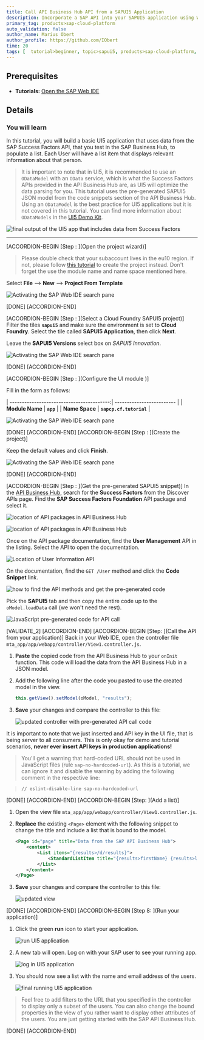 ```yaml
---
title: Call API Business Hub API from a SAPUI5 Application
description: Incorporate a SAP API into your SAPUI5 application using Web IDE.
primary_tag: products>sap-cloud-platform
auto_validation: false
author_name: Marius Obert
author_profile: https://github.com/IObert
time: 20
tags: [  tutorial>beginner, topic>sapui5, products>sap-cloud-platform, products>sap-web-ide ]
---
```


## Prerequisites  
- **Tutorials:**  [Open the SAP Web IDE](sapui5-webide-open-webide)

## Details
### You will learn  
In this tutorial, you will build a basic UI5 application that uses data from the SAP Success Factors API, that you test in the SAP Business Hub, to populate a list. Each User will have a list item that displays relevant information about that person.

> It is important to note that in UI5, it is recommended to use an `ODataModel` with an `OData` service, which is what the Success Factors APIs provided in the API Business Hub are, as UI5 will optimize the data parsing for you. This tutorial uses the pre-generated SAPUI5 JSON model from the code snippets section of the API Business Hub. Using an `ODataModel` is the best practice for UI5 applications but it is not covered in this tutorial. You can find more information about `ODataModels` in the [UI5 Demo Kit](https://sapui5.hana.ondemand.com/#docs/guide/6c47b2b39db9404582994070ec3d57a2.html).

![final output of the UI5 app that includes data from Success Factors](final.png)

---


[ACCORDION-BEGIN [Step : ](Open the project wizard)]

> Please double check that your subaccount lives in the eu10 region. If not, please follow [this tutorial](cp-ui5-webide-new-app) to create the project instead. Don't forget the use the module name and name space mentioned here.

Select **File** --> **New** --> **Project From Template**

![Activating the SAP Web IDE search pane](create-project-from-template.png)

[DONE]
[ACCORDION-END]

[ACCORDION-BEGIN [Step : ](Select a Cloud Foundry SAPUI5 project)]
Filter the tiles **`sapui5`** and make sure the environment is set to **Cloud Foundry**. Select the tile called **SAPUI5 Application**, then click **Next**.

Leave the **SAPUI5 Versions** select box on *SAPUI5 Innovation*.

![Activating the SAP Web IDE search pane](select-sapui5-application.png)

[DONE]
[ACCORDION-END]

[ACCORDION-BEGIN [Step : ](Configure the UI module )]

Fill in the form as follows:

| -----------------------------------------:| ------------------------- |
| **Module Name**                           | **`app`**              |
| **Name Space**                            | **`sapcp.cf.tutorial`**   |

![Activating the SAP Web IDE search pane](fill-in-form.png)


[DONE]
[ACCORDION-END]
[ACCORDION-BEGIN [Step : ](Create the project)]

Keep the default values and click **Finish**.

![Activating the SAP Web IDE search pane](finish-form.png)


[DONE]
[ACCORDION-END]

[ACCORDION-BEGIN [Step : ](Get the pre-generated SAPUI5 snippet)]
In the [API Business Hub](https://api.sap.com), search for the **Success Factors** from the Discover APIs page. Find the **SAP Success Factors Foundation** API package and select it.

![location of API packages in API Business Hub](10.png)

![location of API packages in API Business Hub](10b.png)

Once on the API package documentation, find the **User Management** API in the listing. Select the API to open the documentation.

![Location of User Information API](11.png)

On the documentation, find the `GET /User` method and click the **Code Snippet** link.

![how to find the API methods and get the pre-generated code](abh-method.png)

Pick the **SAPUI5** tab and then copy the entire code up to the `oModel.loadData` call (we won't need the rest).

![JavaScript pre-generated code for API call](abh-snippet.png)

[VALIDATE_2]
[ACCORDION-END]
[ACCORDION-BEGIN [Step: ](Call the API from your application)]
Back in your Web IDE, open the controller file `mta_app/app/webapp/controller/View1.controller.js`.

1. **Paste** the copied code from the API Business Hub to your `onInit` function. This code will load the data from the API Business Hub in a JSON model.
2. Add the following line after the code you pasted to use the created model in the view.
    ```JavaScript
    this.getView().setModel(oModel, "results");
    ```
3. **Save** your changes and compare the controller to this file:

    ![updated controller with pre-generated API call code](14.png)

It is important to note that we just inserted and API key in the UI file, that is being server to all consumers. This is only okay for demo and tutorial scenarios, **never ever insert API keys in production applications!**

> You'll get a warning that hard-coded URL should not be used in JavaScript files (rule `sap-no-hardcoded-url`). As this is a tutorial, we can ignore it and disable the warning by adding the following comment in the respective line:

> `// eslint-disable-line sap-no-hardcoded-url`



[DONE]
[ACCORDION-END]
[ACCORDION-BEGIN [Step: ](Add a list)]

1. Open the view file `mta_app/app/webapp/controller/View1.controller.js`.
2. **Replace** the existing `<Page>` element with the following snippet to change the title and include a list that is bound to the model.
    ```XML
    <Page id="page" title="Data from the SAP API Business Hub">
    	<content>
    		<List items="{results>/d/results}">
    			<StandardListItem title="{results>firstName} {results>lastName}" description="{results>email}"/>
    		</List>
    	</content>
    </Page>
    ```
3. **Save** your changes and compare the controller to this file:

    ![updated view](view.png)

[DONE]
[ACCORDION-END]
[ACCORDION-BEGIN [Step 8: ](Run your application)]
1. Click the green **run** icon to start your application.

    ![run UI5 application](run.png)

2. A new tab will open. Log on with your SAP user to see your running app.

    ![log in UI5 application](login.png)

3. You should now see a list with the name and email address of the users.

    ![final running UI5 application](final.png)

> Feel free to add filters to the URL that you specified in the controller to display only a subset of the users. You can also change the bound properties in the view of you rather want to display other attributes of the users. You are just getting started with the SAP API Business Hub.

[DONE]
[ACCORDION-END]
